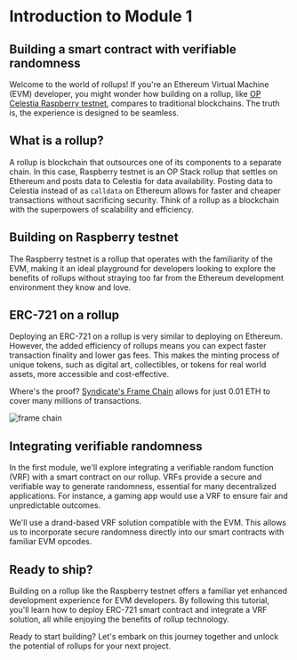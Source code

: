 # Introduction to Module 1

## Building a smart contract with verifiable randomness

Welcome to the world of rollups! If you're an Ethereum Virtual Machine (EVM) developer, you might wonder how building on a rollup, like [OP Celestia Raspberry testnet](https://raas.gelato.network/rollups/details/public/op-celestia-testnet), compares to traditional blockchains. The truth is, the experience is designed to be seamless.

## What is a rollup?

A rollup is blockchain that outsources one of its components to a separate chain. In this case, Raspberry testnet is an OP Stack rollup that settles on Ethereum and posts data to Celestia for data availability. Posting data to Celestia instead of as `calldata` on Ethereum allows for faster and cheaper transactions without sacrificing security. Think of a rollup as a blockchain with the superpowers of scalability and efficiency.

## Building on Raspberry testnet

The Raspberry testnet is a rollup that operates with the familiarity of the EVM, making it an ideal playground for developers looking to explore the benefits of rollups without straying too far from the Ethereum development environment they know and love.

## ERC-721 on a rollup

Deploying an ERC-721 on a rollup is very similar to deploying on Ethereum. However, the added efficiency of rollups means you can expect faster transaction finality and lower gas fees. This makes the minting process of unique tokens, such as digital art, collectibles, or tokens for real world assets, more accessible and cost-effective.

Where's the proof? [Syndicate's Frame Chain](https://warpcast.com/will/0x66826dd0) allows for just 0.01 ETH to cover many millions of transactions.

![frame chain](/images/frame_chain.png)

## Integrating verifiable randomness

In the first module, we'll explore integrating a verifiable random function (VRF) with a smart contract on our rollup. VRFs provide a secure and verifiable way to generate randomness, essential for many decentralized applications. For instance, a gaming app would use a VRF to ensure fair and unpredictable outcomes.

We'll use a drand-based VRF solution compatible with the EVM. This allows us to incorporate secure randomness directly into our smart contracts with familiar EVM opcodes.

## Ready to ship?

Building on a rollup like the Raspberry testnet offers a familiar yet enhanced development experience for EVM developers. By following this tutorial, you'll learn how to deploy ERC-721 smart contract and integrate a VRF solution, all while enjoying the benefits of rollup technology.

Ready to start building? Let's embark on this journey together and unlock the potential of rollups for your next project.